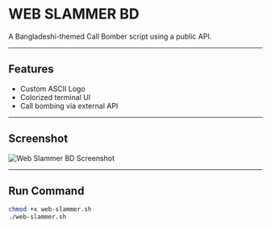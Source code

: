 # WEB SLAMMER BD

A Bangladeshi-themed Call Bomber script using a public API.

---

## Features
- Custom ASCII Logo
- Colorized terminal UI
- Call bombing via external API

---

## Screenshot

![Web Slammer BD Screenshot](ss.png)

---

## Run Command

```bash
chmod +x web-slammer.sh
./web-slammer.sh
